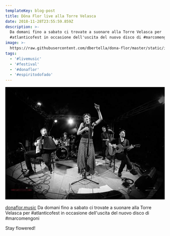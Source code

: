 ```yaml
---
templateKey: blog-post
title: Dōna Flor live alla Torre Velasca
date: 2018-11-28T23:55:59.859Z
description: >-
  Da domani fino a sabato ci trovate a suonare alla Torre Velasca per
  #atlanticofest in occasione dell'uscita del nuovo disco di #marcomengoni
image: >-
  https://raw.githubusercontent.com/dbertella/dona-flor/master/static/img/about.jpg
tags:
  - '#livemusic'
  - '#festival'
  - '#donaflor'
  - '#espiritodofado'
---
```

![dona flor live](https://raw.githubusercontent.com/dbertella/dona-flor/master/static/img/donaflor-live.jpeg)

[donaflor.music](https://www.instagram.com/donaflor.music/) Da domani fino a sabato ci trovate a suonare alla Torre Velasca per #atlanticofest in occasione dell'uscita del nuovo disco di #marcomengoni

Stay flowered!
